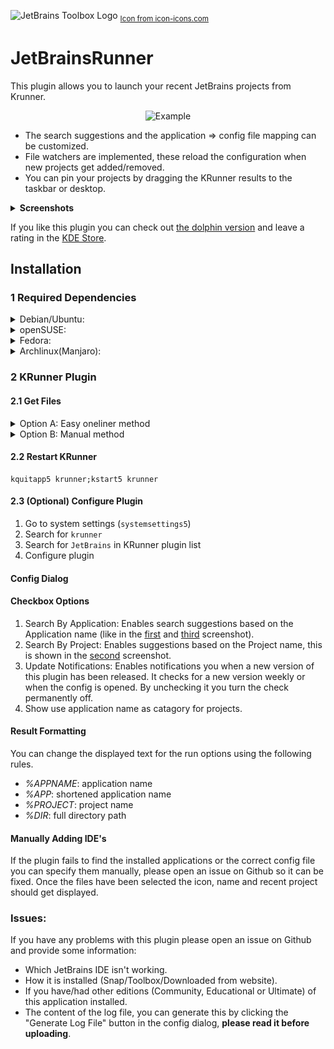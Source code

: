![JetBrains Toolbox Logo](https://cdn.icon-icons.com/icons2/1381/PNG/64/jetbrainstoolbox_93803.png)
<sub> [Icon from icon-icons.com](https://icon-icons.com/icon/jetbrains-toolbox/93803#64) </sub>

# JetBrainsRunner
This plugin allows you to launch your recent JetBrains projects from Krunner.

<p align="center">

  <img src="https://user-images.githubusercontent.com/51381523/153750644-dac591f8-c17f-4b49-9fe4-c63712b95ec3.png" alt="Example">

</p>

- The search suggestions and the application ⇒ config file mapping can be customized.
- File watchers are implemented, these reload the configuration when new projects get added/removed.
- You can pin your projects by dragging the KRunner results to the taskbar or desktop.

<details>
<summary><b>Screenshots</b></summary>
  
#### Available CLion projects  
![Available CLion projects](https://raw.githubusercontent.com/alex1701c/Screenshots/master/JetBrainsRunner/multible_projects.png)

#### Search for project by name  
![Search for project by name](https://raw.githubusercontent.com/alex1701c/Screenshots/master/JetBrainsRunner/launch_by_name.png)

#### Search projects of app  
![Search for project by name](https://raw.githubusercontent.com/alex1701c/Screenshots/master/JetBrainsRunner/search_projects_of_app.png)
  
#### Config Dialog
![Config Dialog](https://raw.githubusercontent.com/alex1701c/Screenshots/master/JetBrainsRunner/config_dialog.png)
  
</details>

If you like this plugin you can check out [the dolphin version](https://github.com/alex1701c/JetBrainsDolphinPlugin) and leave a rating in the [KDE Store](https://www.pling.com/p/1311630/).

## Installation
### 1 Required Dependencies

<details>
<summary>Debian/Ubuntu:</summary>
  
```
sudo apt install cmake extra-cmake-modules build-essential libkf5runner-dev libkf5textwidgets-dev qtdeclarative5-dev gettext libnotify-bin libkf5kcmutils-dev libkf5kio-dev
```
  
</details>

<details>
<summary>openSUSE:</summary>
  
```
sudo zypper install cmake extra-cmake-modules libQt5Widgets5 libQt5Core5 libqt5-qtlocation-devel ki18n-devel ktextwidgets-devel 
kservice-devel krunner-devel gettext-tools kconfigwidgets-devel libnotify-tools kcmutils-devel kio-devel
```
  
</details>

<details>
<summary>Fedora:</summary>
  
```
sudo dnf install cmake extra-cmake-modules kf5-ki18n-devel kf5-kservice-devel kf5-krunner-devel kf5-ktextwidgets-devel gettext libnotify kf5-kcmutils-devel kf5-kio-devel qt5-qtquickcontrols2-devel
```
  
</details>

<details>
<summary>Archlinux(Manjaro):</summary>

```
sudo pacman -S cmake extra-cmake-modules libnotify kcmutils kio
```
  
</details>

### 2 KRunner Plugin
#### 2.1 Get Files

<details>
<summary>Option A: Easy oneliner method</summary>

```
sudo curl https://raw.githubusercontent.com/alex1701c/JetBrainsRunner/master/install.sh | bash
```  
  
</details> 

<details>
<summary>Option B: Manual method</summary>

```
git clone https://github.com/alex1701c/JetBrainsRunner --recurse-submodules  
cd JetBrainsRunner/
mkdir build  
cd build
cmake -DKDE_INSTALL_QTPLUGINDIR=`kf5-config --qt-plugins` ..
make
sudo make install
``` 
  
</details> 

#### 2.2 Restart KRunner
```
kquitapp5 krunner;kstart5 krunner
```

#### 2.3 (Optional) Configure Plugin
1. Go to system settings (`systemsettings5`)
2. Search for `krunner`
3. Search for `JetBrains` in KRunner plugin list
4. Configure plugin

#### Config Dialog
#### Checkbox Options
1. Search By Application: Enables search suggestions based on the Application name (like in the [first](#available-clion-projects) and [third](#search-projects-of-app) screenshot).  
2. Search By Project: Enables suggestions based on the Project name, this is shown in the [second](#search-for-project-by-name) screenshot.  
3. Update Notifications: Enables notifications you when a new version of this plugin has been released. It checks for a new version weekly or when the config is opened. By unchecking it you turn the check permanently off.
4. Show use application name as catagory for projects.

#### Result Formatting
You can change the displayed text for the run options using the following rules.
- *%APPNAME*: application name
- *%APP*: shortened application name
- *%PROJECT*: project name
- *%DIR*: full directory path

#### Manually Adding IDE's
If the plugin fails to find the installed applications or the correct config file you can specify them manually, please open an issue on Github so it can be fixed.
Once the files have been selected the icon, name and recent project should get displayed.

### Issues:  
If you have any problems with this plugin please open an issue on Github and provide some information:  
- Which JetBrains IDE isn't working.
- How it is installed (Snap/Toolbox/Downloaded from website).
- If you have/had other editions (Community, Educational or Ultimate) of this application installed.
- The content of the log file, you can generate this by clicking the "Generate Log File" button in the config dialog, **please read it before uploading**.
